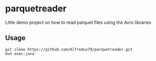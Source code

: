 # parquetreader

Little demo project on how to read parquet files using the Avro libraries

## Usage

```
git clone https://github.com/Alfredux79/parquetreader.git
mvn exec:java
```
